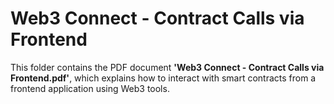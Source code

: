 # Web3 Connect - Contract Calls via Frontend  
This folder contains the PDF document **'Web3 Connect - Contract Calls via Frontend.pdf'**, which explains how to interact with smart contracts from a frontend application using Web3 tools.
